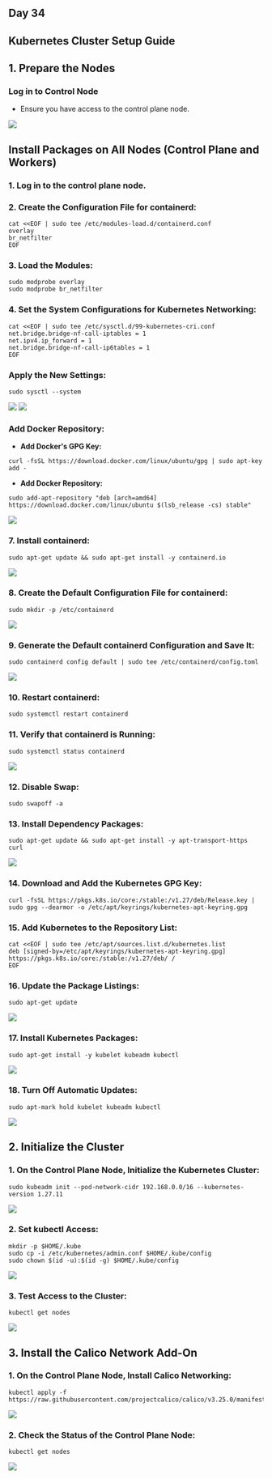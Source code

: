 ## Day 34

## Kubernetes Cluster Setup Guide

## 1. Prepare the Nodes

### Log in to Control Node

- Ensure you have access to the control plane node. 

![](images/1.png)

## Install Packages on All Nodes (Control Plane and Workers)

### 1. Log in to the control plane node.


### 2. Create the Configuration File for containerd:

```
cat <<EOF | sudo tee /etc/modules-load.d/containerd.conf
overlay
br_netfilter
EOF
```
### 3. Load the Modules:

```
sudo modprobe overlay
sudo modprobe br_netfilter
```
### 4. Set the System Configurations for Kubernetes Networking:

```
cat <<EOF | sudo tee /etc/sysctl.d/99-kubernetes-cri.conf
net.bridge.bridge-nf-call-iptables = 1
net.ipv4.ip_forward = 1
net.bridge.bridge-nf-call-ip6tables = 1
EOF
```
### Apply the New Settings:

```
sudo sysctl --system
```
![](images/2.png)
![](images/3.png)

### Add Docker Repository:


- **Add Docker's GPG Key:**

```    
curl -fsSL https://download.docker.com/linux/ubuntu/gpg | sudo apt-key add -
```

- **Add Docker Repository:**

```
sudo add-apt-repository "deb [arch=amd64] https://download.docker.com/linux/ubuntu $(lsb_release -cs) stable"
```
![](images/4.png)

### 7. Install containerd:

```
sudo apt-get update && sudo apt-get install -y containerd.io
```
![](images/5.png)

### 8. Create the Default Configuration File for containerd:

```
sudo mkdir -p /etc/containerd
```
![](images/6.png)

### 9. Generate the Default containerd Configuration and Save It:

```
sudo containerd config default | sudo tee /etc/containerd/config.toml
```
![](images/6.png)

### 10. Restart containerd:

```
sudo systemctl restart containerd
```
### 11. Verify that containerd is Running:

```
sudo systemctl status containerd
```
![](images/7.png)

### 12. Disable Swap:

```
sudo swapoff -a
```

### 13. Install Dependency Packages:

```
sudo apt-get update && sudo apt-get install -y apt-transport-https curl
```
![](images/8.png)

### 14. Download and Add the Kubernetes GPG Key:

```
curl -fsSL https://pkgs.k8s.io/core:/stable:/v1.27/deb/Release.key | sudo gpg --dearmor -o /etc/apt/keyrings/kubernetes-apt-keyring.gpg
```
### 15. Add Kubernetes to the Repository List:

```
cat <<EOF | sudo tee /etc/apt/sources.list.d/kubernetes.list
deb [signed-by=/etc/apt/keyrings/kubernetes-apt-keyring.gpg] https://pkgs.k8s.io/core:/stable:/v1.27/deb/ /
EOF
```
### 16. Update the Package Listings:

```
sudo apt-get update
```
![](images/9.png)

### 17. Install Kubernetes Packages:

```
sudo apt-get install -y kubelet kubeadm kubectl
```
![](images/10.png)

### 18. Turn Off Automatic Updates:

```
sudo apt-mark hold kubelet kubeadm kubectl
```
![](images/11.png)

## 2. Initialize the Cluster

### 1. On the Control Plane Node, Initialize the Kubernetes Cluster:

```
sudo kubeadm init --pod-network-cidr 192.168.0.0/16 --kubernetes-version 1.27.11
```
![](images/16.png)

### 2. Set kubectl Access:

```
mkdir -p $HOME/.kube
sudo cp -i /etc/kubernetes/admin.conf $HOME/.kube/config
sudo chown $(id -u):$(id -g) $HOME/.kube/config
```
![](images/12.png)

### 3. Test Access to the Cluster:

```
kubectl get nodes
```
![](images/14.png)

## 3. Install the Calico Network Add-On

### 1. On the Control Plane Node, Install Calico Networking:

```
kubectl apply -f https://raw.githubusercontent.com/projectcalico/calico/v3.25.0/manifests/calico.yaml
```
![](images/15.png)

### 2. Check the Status of the Control Plane Node:

```
kubectl get nodes
```
![](images/14.png)

